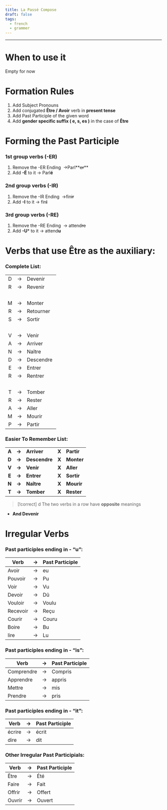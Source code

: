 ```yaml
---
title: La Passé Compose
draft: false
tags:
  - french
  - grammer
---
```

---


# When to use it

Empty for now  

# Formation Rules

1. Add Subject Pronouns
2. Add conjugated **Être / Avoir** verb in **present tense**
3. Add Past Participle of the given word
4. Add **gender specific suffix ( e, s, es )** in the case of **Être**


# Forming the Past Participle

### 1st group verbs (-ER)

1. Remove the -ER Ending  →Parl**~~er~~**
2. Add **-É** to it → Parl**é**

### 2nd group verbs (-IR)

1. Remove the -IR Ending  →fin~~ir~~
2. Add **-I** to it → fin**i**

### 3rd group verbs (-RE)

1. Remove the -RE Ending  → attend~~re~~
2. Add **-U*** to it → attend**u**
# Verbs that use Être as the auxiliary:

### Complete List:

| | | |
| :---: | :---: | --- |
| D |  -> | Devenir  |
| R | → | Revenir  |
|  |  |  |
| M | → | Monter  |
| R | → | Retourner |
| S | → | Sortir  |
|  |   |  |
| V | → | Venir  |
| A | → | Arriver |
| N | → | Naître  |
| D | → | Descendre  |
| E | → | Entrer  |
| R | → | Rentrer  |
|  |  |  |
| T | → | Tomber  |
| R | → | Rester  |
| A | → | Aller |
| M | → | Mourir  |
| P | → | Partir  |

  

### Easier To Remember List:

  
| | | | | |
| :---: | :---: | --- | :---: | --- |
| **A** | **→** | **Arriver** | **X** | **Partir** |
| **D** | **→** | **Descendre** | **X** | **Monter** |
| **V** | **→** | **Venir** | **X** | **Aller** |
| **E** | **→** | **Entrer** | **X** | **Sortir** |
| **N** | **→** | **Naître** | **X** | **Mourir** |
| **T** | **→** | **Tomber** | **X** | **Rester** |

>[!correct] d
>The two verbs in a row have **opposite** meanings

- **And Devenir**

  

# Irregular Verbs

  

### Past participles ending in - “u”:

| Verb     |  →  | Past Participle |
| -------- | :-: | --------------- |
| Avoir    |  →  | eu              |
| Pouvoir  |  →  | Pu              |
| Voir     |  →  | Vu              |
| Devoir   |  →  | Dû              |
| Vouloir  |  →  | Voulu           |
| Recevoir |  →  | Reçu            |
| Courir   |  →  | Couru           |
| Boire    |  →  | Bu              |
| lire     |  →  | Lu              |
  

### Past participles ending in - “is”:

| Verb | → | Past Participle |
| --- | :---: | --- |
| Comprendre | → | Compris |
| Apprendre | → | appris |
| Mettre | → | mis |
| Prendre | → | pris |

### Past participles ending in - “it”:

| Verb | → | Past Participle |
| --- | :---: | --- |
| écrire | → | écrit |
| dire | → | dit |

### Other Irregular Past Participials:
  
| Verb | → | Past Participle |
| --- | :---: | --- |
| Être | → | Été |
| Faire | → | Fait |
| Offrir | → | Offert |
| Ouvrir | → | Ouvert |
